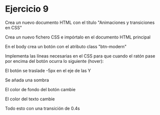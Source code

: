 # Ejercicio 9
Crea un nuevo documento HTML con el título "Animaciones y transiciones en CSS"

Crea un nuevo fichero CSS e impórtalo en el documento HTML principal

En el body crea un botón con el atributo class "btn-modern"

Implementa las líneas necesarias en el CSS para que cuando el ratón pase por encima del botón ocurra lo siguiente (hover):

El botón se traslade -5px en el eje de las Y

Se añada una sombra

El color de fondo del botón cambie

El color del texto cambie

Todo esto con una transición de 0.4s